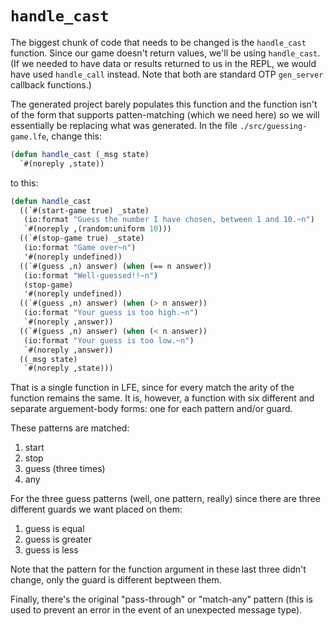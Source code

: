 # `handle_cast`

The biggest chunk of code that needs to be changed is the `handle_cast` function. Since our game doesn't return values, we'll be using `handle_cast`. (If we needed to have data or results returned to us in the REPL, we would have used `handle_call` instead. Note that both are standard OTP `gen_server` callback functions.)

The generated project barely populates this function and the function isn't of the form that supports patten-matching (which we need here) so we will essentially be replacing what was generated. In the file `./src/guessing-game.lfe`, change this:

```lisp
(defun handle_cast (_msg state)
  `#(noreply ,state))
```

to this:

```lisp
(defun handle_cast
  ((`#(start-game true) _state)
   (io:format "Guess the number I have chosen, between 1 and 10.~n")
   `#(noreply ,(random:uniform 10)))
  ((`#(stop-game true) _state)
   (io:format "Game over~n")
   '#(noreply undefined))
  ((`#(guess ,n) answer) (when (== n answer))
   (io:format "Well-guessed!!~n")
   (stop-game)
   '#(noreply undefined))
  ((`#(guess ,n) answer) (when (> n answer))
   (io:format "Your guess is too high.~n")
   `#(noreply ,answer))
  ((`#(guess ,n) answer) (when (< n answer))
   (io:format "Your guess is too low.~n")
   `#(noreply ,answer))
  ((_msg state)
   `#(noreply ,state)))
```

That is a single function in LFE, since for every match the arity of the function remains the same. It is, however, a function with six different and separate arguement-body forms: one for each pattern and/or guard.

These patterns are matched:

1. start
1. stop
1. guess (three times)
1. any

For the three guess patterns (well, one pattern, really) since there are three different guards we want placed on them:

1. guess is equal
1. guess is greater
1. guess is less

Note that the pattern for the function argument in these last three didn't change, only the guard is different beptween them.

Finally, there's the original "pass-through" or "match-any" pattern (this is used to prevent an error in the event of an unexpected message type).
